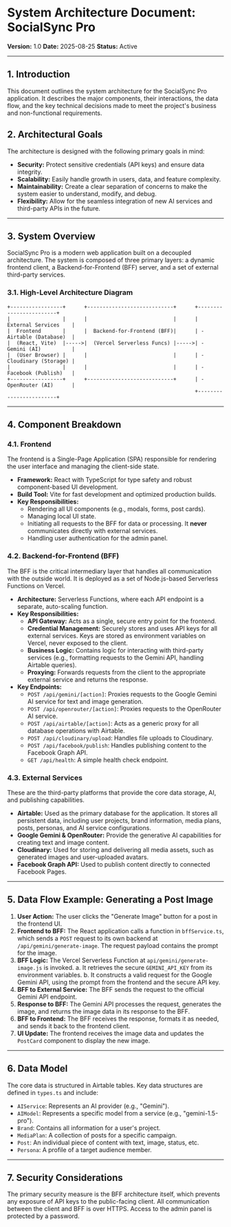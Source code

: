 # System Architecture Document: SocialSync Pro

**Version:** 1.0
**Date:** 2025-08-25
**Status:** Active

---

## 1. Introduction
This document outlines the system architecture for the SocialSync Pro application. It describes the major components, their interactions, the data flow, and the key technical decisions made to meet the project's business and non-functional requirements.

## 2. Architectural Goals
The architecture is designed with the following primary goals in mind:
-   **Security:** Protect sensitive credentials (API keys) and ensure data integrity.
-   **Scalability:** Easily handle growth in users, data, and feature complexity.
-   **Maintainability:** Create a clear separation of concerns to make the system easier to understand, modify, and debug.
-   **Flexibility:** Allow for the seamless integration of new AI services and third-party APIs in the future.

---

## 3. System Overview

SocialSync Pro is a modern web application built on a decoupled architecture. The system is composed of three primary layers: a dynamic frontend client, a Backend-for-Frontend (BFF) server, and a set of external third-party services.

### 3.1. High-Level Architecture Diagram

```
+-----------------+      +----------------------------+      +------------------------+
|                 |      |                            |      |   External Services    |
|  Frontend       |      |  Backend-for-Frontend (BFF)|      | - Airtable (Database)  |
|  (React, Vite)  |----->|  (Vercel Serverless Funcs) |----->| - Gemini (AI)          |
|  (User Browser) |      |                            |      | - Cloudinary (Storage) |
|                 |      |                            |      | - Facebook (Publish)   |
+-----------------+      +----------------------------+      | - OpenRouter (AI)      |
                                                             +------------------------+
```

---

## 4. Component Breakdown

### 4.1. Frontend
The frontend is a Single-Page Application (SPA) responsible for rendering the user interface and managing the client-side state.
-   **Framework:** React with TypeScript for type safety and robust component-based UI development.
-   **Build Tool:** Vite for fast development and optimized production builds.
-   **Key Responsibilities:**
    -   Rendering all UI components (e.g., modals, forms, post cards).
    -   Managing local UI state.
    -   Initiating all requests to the BFF for data or processing. It **never** communicates directly with external services.
    -   Handling user authentication for the admin panel.

### 4.2. Backend-for-Frontend (BFF)
The BFF is the critical intermediary layer that handles all communication with the outside world. It is deployed as a set of Node.js-based Serverless Functions on Vercel.
-   **Architecture:** Serverless Functions, where each API endpoint is a separate, auto-scaling function.
-   **Key Responsibilities:**
    -   **API Gateway:** Acts as a single, secure entry point for the frontend.
    -   **Credential Management:** Securely stores and uses API keys for all external services. Keys are stored as environment variables on Vercel, never exposed to the client.
    -   **Business Logic:** Contains logic for interacting with third-party services (e.g., formatting requests to the Gemini API, handling Airtable queries).
    -   **Proxying:** Forwards requests from the client to the appropriate external service and returns the response.
-   **Key Endpoints:**
    -   `POST /api/gemini/[action]`: Proxies requests to the Google Gemini AI service for text and image generation.
    -   `POST /api/openrouter/[action]`: Proxies requests to the OpenRouter AI service.
    -   `POST /api/airtable/[action]`: Acts as a generic proxy for all database operations with Airtable.
    -   `POST /api/cloudinary/upload`: Handles file uploads to Cloudinary.
    -   `POST /api/facebook/publish`: Handles publishing content to the Facebook Graph API.
    -   `GET /api/health`: A simple health check endpoint.

### 4.3. External Services
These are the third-party platforms that provide the core data storage, AI, and publishing capabilities.
-   **Airtable:** Used as the primary database for the application. It stores all persistent data, including user projects, brand information, media plans, posts, personas, and AI service configurations.
-   **Google Gemini & OpenRouter:** Provide the generative AI capabilities for creating text and image content.
-   **Cloudinary:** Used for storing and delivering all media assets, such as generated images and user-uploaded avatars.
-   **Facebook Graph API:** Used to publish content directly to connected Facebook Pages.

---

## 5. Data Flow Example: Generating a Post Image
1.  **User Action:** The user clicks the "Generate Image" button for a post in the frontend UI.
2.  **Frontend to BFF:** The React application calls a function in `bffService.ts`, which sends a `POST` request to its own backend at `/api/gemini/generate-image`. The request payload contains the prompt for the image.
3.  **BFF Logic:** The Vercel Serverless Function at `api/gemini/generate-image.js` is invoked.
    a. It retrieves the secure `GEMINI_API_KEY` from its environment variables.
    b. It constructs a valid request for the Google Gemini API, using the prompt from the frontend and the secure API key.
4.  **BFF to External Service:** The BFF sends the request to the official Gemini API endpoint.
5.  **Response to BFF:** The Gemini API processes the request, generates the image, and returns the image data in its response to the BFF.
6.  **BFF to Frontend:** The BFF receives the response, formats it as needed, and sends it back to the frontend client.
7.  **UI Update:** The frontend receives the image data and updates the `PostCard` component to display the new image.

---

## 6. Data Model
The core data is structured in Airtable tables. Key data structures are defined in `types.ts` and include:
-   `AIService`: Represents an AI provider (e.g., "Gemini").
-   `AIModel`: Represents a specific model from a service (e.g., "gemini-1.5-pro").
-   `Brand`: Contains all information for a user's project.
-   `MediaPlan`: A collection of posts for a specific campaign.
-   `Post`: An individual piece of content with text, image, status, etc.
-   `Persona`: A profile of a target audience member.

---

## 7. Security Considerations
The primary security measure is the BFF architecture itself, which prevents any exposure of API keys to the public-facing client. All communication between the client and BFF is over HTTPS. Access to the admin panel is protected by a password.
